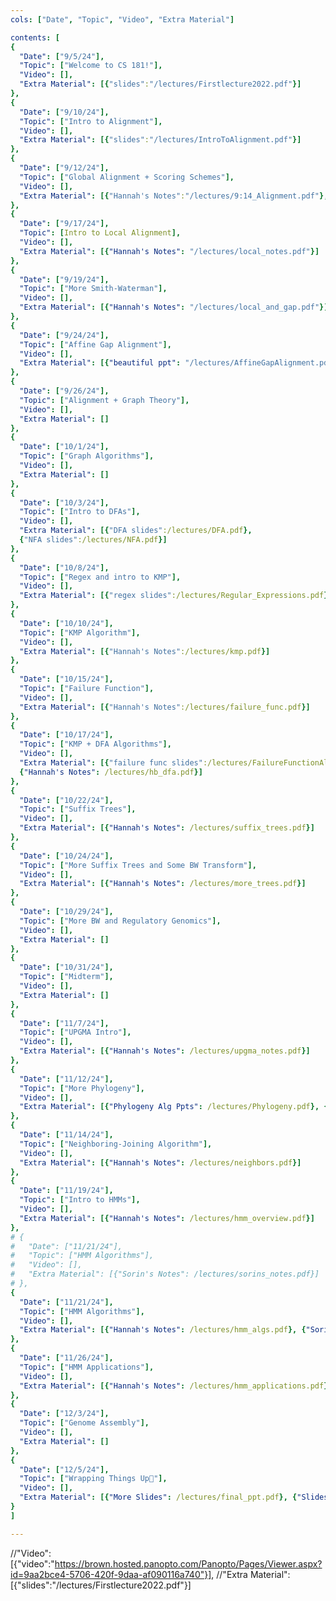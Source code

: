 ```yaml
---
cols: ["Date", "Topic", "Video", "Extra Material"]

contents: [
{
  "Date": ["9/5/24"],
  "Topic": ["Welcome to CS 181!"],
  "Video": [],
  "Extra Material": [{"slides":"/lectures/Firstlecture2022.pdf"}]
},
{
  "Date": ["9/10/24"],
  "Topic": ["Intro to Alignment"],
  "Video": [],
  "Extra Material": [{"slides":"/lectures/IntroToAlignment.pdf"}]
},
{
  "Date": ["9/12/24"],
  "Topic": ["Global Alignment + Scoring Schemes"],
  "Video": [],
  "Extra Material": [{"Hannah's Notes":"/lectures/9:14_Alignment.pdf"}, {"More Notes":"/lectures/Hannah’s Notes 2.pdf"}]
},
{
  "Date": ["9/17/24"],
  "Topic": [Intro to Local Alignment],
  "Video": [],
  "Extra Material": [{"Hannah's Notes": "/lectures/local_notes.pdf"}]
},
{
  "Date": ["9/19/24"],
  "Topic": ["More Smith-Waterman"],
  "Video": [],
  "Extra Material": [{"Hannah's Notes": "/lectures/local_and_gap.pdf"}]
},
{
  "Date": ["9/24/24"],
  "Topic": ["Affine Gap Alignment"],
  "Video": [],
  "Extra Material": [{"beautiful ppt": "/lectures/AffineGapAlignment.pdf"}, {"Hannah's Notes":"/lectures/affine_notes.pdf"}]
},
{
  "Date": ["9/26/24"],
  "Topic": ["Alignment + Graph Theory"],
  "Video": [],
  "Extra Material": []
},
{
  "Date": ["10/1/24"],
  "Topic": ["Graph Algorithms"],
  "Video": [],
  "Extra Material": []
},
{
  "Date": ["10/3/24"],
  "Topic": ["Intro to DFAs"],
  "Video": [],
  "Extra Material": [{"DFA slides":/lectures/DFA.pdf},
  {"NFA slides":/lectures/NFA.pdf}]
},
{
  "Date": ["10/8/24"],
  "Topic": ["Regex and intro to KMP"],
  "Video": [],
  "Extra Material": [{"regex slides":/lectures/Regular_Expressions.pdf}]
},
{
  "Date": ["10/10/24"],
  "Topic": ["KMP Algorithm"],
  "Video": [],
  "Extra Material": [{"Hannah's Notes":/lectures/kmp.pdf}]
},
{
  "Date": ["10/15/24"],
  "Topic": ["Failure Function"],
  "Video": [],
  "Extra Material": [{"Hannah's Notes":/lectures/failure_func.pdf}]
},
{
  "Date": ["10/17/24"],
  "Topic": ["KMP + DFA Algorithms"],
  "Video": [],
  "Extra Material": [{"failure func slides":/lectures/FailureFunctionAlgorithm.pdf}, {"beautiful KMP ppt":/lectures/KMPAlgorithm.pdf},
  {"Hannah's Notes": /lectures/hb_dfa.pdf}]
},
{
  "Date": ["10/22/24"],
  "Topic": ["Suffix Trees"],
  "Video": [],
  "Extra Material": [{"Hannah's Notes": /lectures/suffix_trees.pdf}]
},
{
  "Date": ["10/24/24"],
  "Topic": ["More Suffix Trees and Some BW Transform"],
  "Video": [],
  "Extra Material": [{"Hannah's Notes": /lectures/more_trees.pdf}]
},
{
  "Date": ["10/29/24"],
  "Topic": ["More BW and Regulatory Genomics"],
  "Video": [],
  "Extra Material": []
},
{
  "Date": ["10/31/24"],
  "Topic": ["Midterm"],
  "Video": [],
  "Extra Material": []
},
{
  "Date": ["11/7/24"],
  "Topic": ["UPGMA Intro"],
  "Video": [],
  "Extra Material": [{"Hannah's Notes": /lectures/upgma_notes.pdf}]
},
{
  "Date": ["11/12/24"],
  "Topic": ["More Phylogeny"],
  "Video": [],
  "Extra Material": [{"Phylogeny Alg Ppts": /lectures/Phylogeny.pdf}, {"Hannah's Notes": /lectures/more_upgma.pdf}]
},
{
  "Date": ["11/14/24"],
  "Topic": ["Neighboring-Joining Algorithm"],
  "Video": [],
  "Extra Material": [{"Hannah's Notes": /lectures/neighbors.pdf}]
},
{
  "Date": ["11/19/24"],
  "Topic": ["Intro to HMMs"],
  "Video": [],
  "Extra Material": [{"Hannah's Notes": /lectures/hmm_overview.pdf}]
},
# {
#   "Date": ["11/21/24"],
#   "Topic": ["HMM Algorithms"],
#   "Video": [],
#   "Extra Material": [{"Sorin's Notes": /lectures/sorins_notes.pdf}]
# },
{
  "Date": ["11/21/24"],
  "Topic": ["HMM Algorithms"],
  "Video": [],
  "Extra Material": [{"Hannah's Notes": /lectures/hmm_algs.pdf}, {"Sorin's Notes": /lectures/sorins_notes.pdf}]
},
{
  "Date": ["11/26/24"],
  "Topic": ["HMM Applications"],
  "Video": [],
  "Extra Material": [{"Hannah's Notes": /lectures/hmm_applications.pdf}, {"Slides": /lectures/markov_models_ppt.pdf}, {"More Slides": /lectures/hmm_learning_prob.pdf}, {"Stanford Textbook": /lectures/HMM_Stanford_textbook.pdf}]
},
{
  "Date": ["12/3/24"],
  "Topic": ["Genome Assembly"],
  "Video": [],
  "Extra Material": []
},
{
  "Date": ["12/5/24"],
  "Topic": ["Wrapping Things Up🥹"],
  "Video": [],
  "Extra Material": [{"More Slides": /lectures/final_ppt.pdf}, {"Slides": /lectures/final_ppt_2.pdf}]
}
]

---
```

//"Video": [{"video":"https://brown.hosted.panopto.com/Panopto/Pages/Viewer.aspx?id=9aa2bce4-5706-420f-9daa-af090116a740"}],
//"Extra Material": [{"slides":"/lectures/Firstlecture2022.pdf"}]

